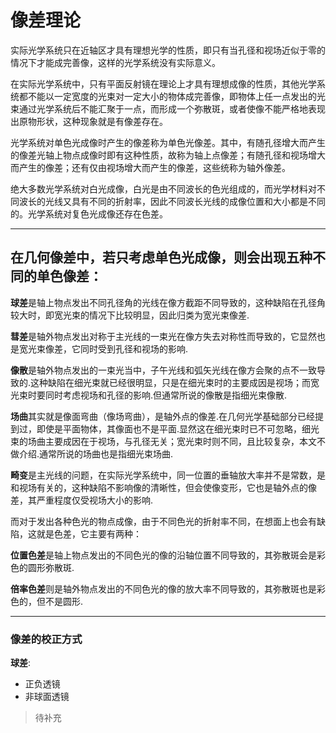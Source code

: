# 像差理论

实际光学系统只在近轴区才具有理想光学的性质，即只有当孔径和视场近似于零的情况下才能成完善像，这样的光学系统没有实际意义。

在实际光学系统中，只有平面反射镜在理论上才具有理想成像的性质，其他光学系统都不能以一定宽度的光束对一定大小的物体成完善像，即物体上任一点发出的光束通过光学系统后不能汇聚于一点，而形成一个弥散斑，或者使像不能严格地表现出原物形状，这种现象就是有像差存在。

光学系统对单色光成像时产生的像差称为单色光像差。其中，有随孔径增大而产生的像差光轴上物点成像时即有这种性质，故称为轴上点像差；有随孔径和视场增大而产生的像差；还有仅由视场增大而产生的像差，这些统称为轴外像差。

绝大多数光学系统对白光成像，白光是由不同波长的色光组成的，而光学材料对不同波长的光线又具有不同的折射率，因此不同波长光线的成像位置和大小都是不同的。光学系统对复色光成像还存在色差。

---

## 在几何像差中，若只考虑单色光成像，则会出现五种不同的单色像差：

**球差**是轴上物点发出不同孔径角的光线在像方截距不同导致的，这种缺陷在孔径角较大时，即宽光束的情况下比较明显，因此归类为宽光束像差.

**彗差**是轴外物点发出对称于主光线的一束光在像方失去对称性而导致的，它显然也是宽光束像差，它同时受到孔径和视场的影响.

**像散**是轴外物点发出的一束光当中，子午光线和弧矢光线在像方会聚的点不一致导致的.这种缺陷在细光束就已经很明显，只是在细光束时的主要成因是视场；而宽光束时要同时考虑视场和孔径的影响.但通常所说的像散是指细光束像散.

**场曲**其实就是像面弯曲（像场弯曲），是轴外点的像差.在几何光学基础部分已经提到过，即使是平面物体，其像面也不是平面.显然这在细光束时已不可忽略，细光束的场曲主要成因在于视场，与孔径无关；宽光束时则不同，且比较复杂，本文不做介绍.通常所说的场曲也是指细光束场曲.

**畸变**是主光线的问题，在实际光学系统中，同一位置的垂轴放大率并不是常数，是和视场有关的，这种缺陷不影响像的清晰性，但会使像变形，它也是轴外点的像差，其严重程度仅受视场大小的影响.

而对于发出各种色光的物点成像，由于不同色光的折射率不同，在想面上也会有缺陷，这就是色差，它主要有两种：

**位置色差**是轴上物点发出的不同色光的像的沿轴位置不同导致的，其弥散斑会是彩色的圆形弥散斑.

**倍率色差**则是轴外物点发出的不同色光的像的放大率不同导致的，其弥散斑也是彩色的，但不是圆形.

---

### 像差的校正方式

**球差**: 
- 正负透镜
- 非球面透镜

> 待补充